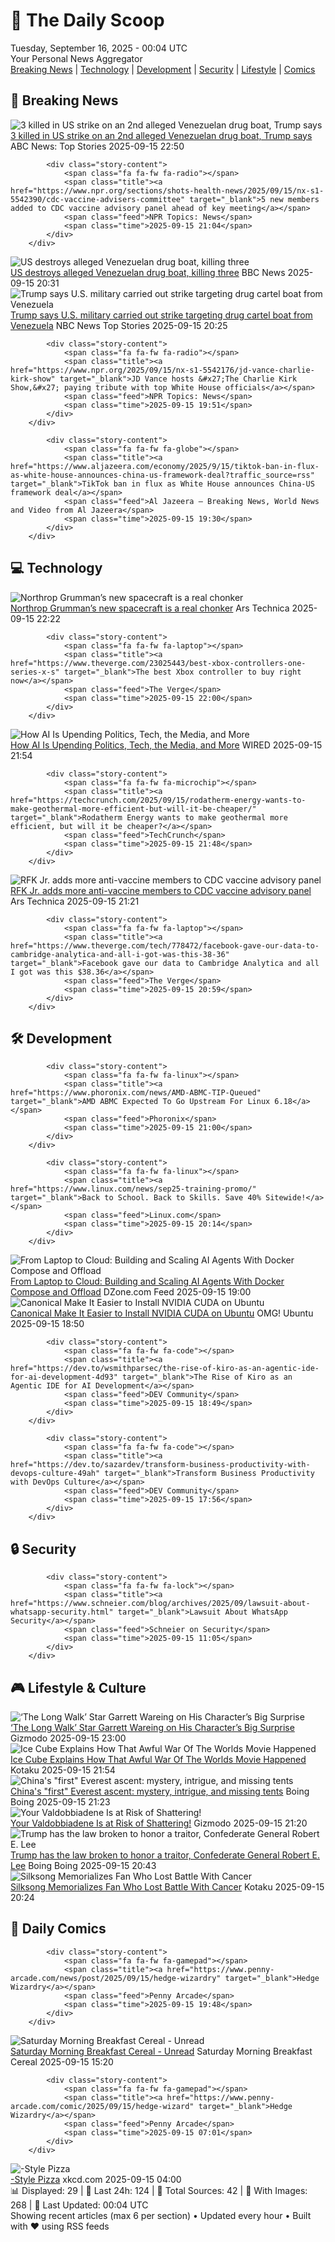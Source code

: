 <!-- Processing 54 RSS feeds at 2025-09-16 00:04:28 UTC -->
<!-- Processing: Poorly Drawn Lines -->
<!-- Processing: Garfield -->
<!-- Processing: Dilbert -->
<!-- Processing: Girl Genius -->
<!-- Processing: CNN Top Stories -->
<!-- Processing: CNN Breaking News -->
<!-- Processing: BBC World News -->
<!-- Processing: CBC News -->
<!-- Error processing https://rss.cbc.ca/lineup/topstories.xml: The read operation timed out -->
<!-- Processing: Reuters Top News -->
<!-- Processing: Associated Press Breaking -->
<!-- Processing: Sky News World -->
<!-- Processing: TechCrunch -->
<!-- Processing: The Verge -->
<!-- Processing: Ars Technica -->
<!-- Processing: WIRED -->
<!-- Processing: Hacker News -->
<!-- Processing: DistroWatch -->
<!-- Processing: Linux.com -->
<!-- Processing: Red Hat Blog -->
<!-- Processing: GitHub Blog -->
<!-- Processing: InfoQ -->
<!-- Processing: DZone -->
<!-- Processing: Coding Horror -->
<!-- Processing: Kotaku -->
<!-- Processing: Boing Boing -->
<!-- Processing: Krebs on Security -->
<!-- Generated 3 new posts out of 26 feeds processed -->
<div class="newspaper-header">
    <h1 class="newspaper-title">📰 The Daily Scoop</h1>
    <div class="newspaper-date">Tuesday, September 16, 2025 - 00:04 UTC</div>
    <div class="newspaper-subtitle">Your Personal News Aggregator</div>
</div>

<div class="newspaper-nav">
    <a href="#breaking">Breaking News</a> |
    <a href="#tech">Technology</a> |
    <a href="#dev">Development</a> |
    <a href="#security">Security</a> |
    <a href="#lifestyle">Lifestyle</a> |
    <a href="#webcomics">Comics</a>
</div>

<div class="news-section breaking-news" id="breaking">
<h2 class="section-header">🚨 Breaking News</h2>
<div class="stories-container">
<div class="story">
            <img src="https://s.abcnews.com/images/Politics/venezuela-ht-er-250915_1757975110091_hpMain_4x3t_384.jpg" alt="3 killed in US strike on an 2nd alleged Venezuelan drug boat, Trump says" class="story-image" loading="lazy" onerror="this.style.display='none'">
            <div class="story-content">
                <span class="fa fa-fw fa-tv"></span>
                <span class="title"><a href="https://abcnews.go.com/Politics/3-killed-2nd-strike-alleged-venezuelan-drug-boat/story?id=125599866" target="_blank">3 killed in US strike on an 2nd alleged Venezuelan drug boat, Trump says</a></span>
                <span class="feed">ABC News: Top Stories</span>
                <span class="time">2025-09-15 22:50</span>
            </div>
        </div>
<div class="story">
            
            <div class="story-content">
                <span class="fa fa-fw fa-radio"></span>
                <span class="title"><a href="https://www.npr.org/sections/shots-health-news/2025/09/15/nx-s1-5542390/cdc-vaccine-advisers-committee" target="_blank">5 new members added to CDC vaccine advisory panel ahead of key meeting</a></span>
                <span class="feed">NPR Topics: News</span>
                <span class="time">2025-09-15 21:04</span>
            </div>
        </div>
<div class="story">
            <img src="https://ichef.bbci.co.uk/ace/standard/240/cpsprodpb/3f40/live/3bfcd330-9271-11f0-b8e5-3be75a11e2ba.png" alt="US destroys alleged Venezuelan drug boat, killing three" class="story-image" loading="lazy" onerror="this.style.display='none'">
            <div class="story-content">
                <span class="fa fa-fw fa-earth-americas"></span>
                <span class="title"><a href="https://www.bbc.com/news/articles/cx2jel4gyezo?at_medium=RSS&at_campaign=rss" target="_blank">US destroys alleged Venezuelan drug boat, killing three</a></span>
                <span class="feed">BBC News</span>
                <span class="time">2025-09-15 20:31</span>
            </div>
        </div>
<div class="story">
            <img src="https://media-cldnry.s-nbcnews.com/image/upload/t_fit_1500w/mpx/2704722219/2025_09/1757967926067_now_mtp_brk_trump_boat_strike_250915_1920x1080-u8acln.jpg" alt="Trump says U.S. military carried out strike targeting drug cartel boat from Venezuela" class="story-image" loading="lazy" onerror="this.style.display='none'">
            <div class="story-content">
                <span class="fa fa-fw fa-broadcast-tower"></span>
                <span class="title"><a href="https://www.nbcnews.com/meet-the-press/video/trump-says-u-s-military-carried-out-strike-targeting-drug-cartel-boat-from-venezuela-247623237874" target="_blank">Trump says U.S. military carried out strike targeting drug cartel boat from Venezuela</a></span>
                <span class="feed">NBC News Top Stories</span>
                <span class="time">2025-09-15 20:25</span>
            </div>
        </div>
<div class="story">
            
            <div class="story-content">
                <span class="fa fa-fw fa-radio"></span>
                <span class="title"><a href="https://www.npr.org/2025/09/15/nx-s1-5542176/jd-vance-charlie-kirk-show" target="_blank">JD Vance hosts &#x27;The Charlie Kirk Show,&#x27; paying tribute with top White House officials</a></span>
                <span class="feed">NPR Topics: News</span>
                <span class="time">2025-09-15 19:51</span>
            </div>
        </div>
<div class="story">
            
            <div class="story-content">
                <span class="fa fa-fw fa-globe"></span>
                <span class="title"><a href="https://www.aljazeera.com/economy/2025/9/15/tiktok-ban-in-flux-as-white-house-announces-china-us-framework-deal?traffic_source=rss" target="_blank">TikTok ban in flux as White House announces China-US framework deal</a></span>
                <span class="feed">Al Jazeera – Breaking News, World News and Video from Al Jazeera</span>
                <span class="time">2025-09-15 19:30</span>
            </div>
        </div>
</div>
</div>
<div class="news-section tech-news" id="tech">
<h2 class="section-header">💻 Technology</h2>
<div class="stories-container">
<div class="story">
            <img src="https://cdn.arstechnica.net/wp-content/uploads/2025/09/ng23encap1-500x500.jpg" alt="Northrop Grumman’s new spacecraft is a real chonker" class="story-image" loading="lazy" onerror="this.style.display='none'">
            <div class="story-content">
                <span class="fa fa-fw fa-cog"></span>
                <span class="title"><a href="https://arstechnica.com/space/2025/09/northrop-grummans-new-spacecraft-is-a-real-chonker/" target="_blank">Northrop Grumman’s new spacecraft is a real chonker</a></span>
                <span class="feed">Ars Technica</span>
                <span class="time">2025-09-15 22:22</span>
            </div>
        </div>
<div class="story">
            
            <div class="story-content">
                <span class="fa fa-fw fa-laptop"></span>
                <span class="title"><a href="https://www.theverge.com/23025443/best-xbox-controllers-one-series-x-s" target="_blank">The best Xbox controller to buy right now</a></span>
                <span class="feed">The Verge</span>
                <span class="time">2025-09-15 22:00</span>
            </div>
        </div>
<div class="story">
            <img src="https://media.wired.com/photos/68c86db22eb1f38f93ca5ecb/master/pass/WIRED-AI-Summit-Roundup-Business-2235586965.jpg" alt="How AI Is Upending Politics, Tech, the Media, and More" class="story-image" loading="lazy" onerror="this.style.display='none'">
            <div class="story-content">
                <span class="fa fa-fw fa-bolt"></span>
                <span class="title"><a href="https://www.wired.com/story/wired-ai-summit-tech-politics-media/" target="_blank">How AI Is Upending Politics, Tech, the Media, and More</a></span>
                <span class="feed">WIRED</span>
                <span class="time">2025-09-15 21:54</span>
            </div>
        </div>
<div class="story">
            
            <div class="story-content">
                <span class="fa fa-fw fa-microchip"></span>
                <span class="title"><a href="https://techcrunch.com/2025/09/15/rodatherm-energy-wants-to-make-geothermal-more-efficient-but-will-it-be-cheaper/" target="_blank">Rodatherm Energy wants to make geothermal more efficient, but will it be cheaper?</a></span>
                <span class="feed">TechCrunch</span>
                <span class="time">2025-09-15 21:48</span>
            </div>
        </div>
<div class="story">
            <img src="https://cdn.arstechnica.net/wp-content/uploads/2025/06/GettyImages-2221878046-500x500.jpg" alt="RFK Jr. adds more anti-vaccine members to CDC vaccine advisory panel" class="story-image" loading="lazy" onerror="this.style.display='none'">
            <div class="story-content">
                <span class="fa fa-fw fa-cog"></span>
                <span class="title"><a href="https://arstechnica.com/health/2025/09/meet-the-latest-anti-vaccine-voices-on-rfk-jr-s-cdc-advisory-panel/" target="_blank">RFK Jr. adds more anti-vaccine members to CDC vaccine advisory panel</a></span>
                <span class="feed">Ars Technica</span>
                <span class="time">2025-09-15 21:21</span>
            </div>
        </div>
<div class="story">
            
            <div class="story-content">
                <span class="fa fa-fw fa-laptop"></span>
                <span class="title"><a href="https://www.theverge.com/tech/778472/facebook-gave-our-data-to-cambridge-analytica-and-all-i-got-was-this-38-36" target="_blank">Facebook gave our data to Cambridge Analytica and all I got was this $38.36</a></span>
                <span class="feed">The Verge</span>
                <span class="time">2025-09-15 20:59</span>
            </div>
        </div>
</div>
</div>
<div class="news-section dev-news" id="dev">
<h2 class="section-header">🛠️ Development</h2>
<div class="stories-container">
<div class="story">
            
            <div class="story-content">
                <span class="fa fa-fw fa-linux"></span>
                <span class="title"><a href="https://www.phoronix.com/news/AMD-ABMC-TIP-Queued" target="_blank">AMD ABMC Expected To Go Upstream For Linux 6.18</a></span>
                <span class="feed">Phoronix</span>
                <span class="time">2025-09-15 21:00</span>
            </div>
        </div>
<div class="story">
            
            <div class="story-content">
                <span class="fa fa-fw fa-linux"></span>
                <span class="title"><a href="https://www.linux.com/news/sep25-training-promo/" target="_blank">Back to School. Back to Skills. Save 40% Sitewide!</a></span>
                <span class="feed">Linux.com</span>
                <span class="time">2025-09-15 20:14</span>
            </div>
        </div>
<div class="story">
            <img src="https://dz2cdn1.dzone.com/thumbnail?fid=18631873&w=600" alt="From Laptop to Cloud: Building and Scaling AI Agents With Docker Compose and Offload" class="story-image" loading="lazy" onerror="this.style.display='none'">
            <div class="story-content">
                <span class="fa fa-fw fa-newspaper"></span>
                <span class="title"><a href="https://dzone.com/articles/ai-agents-docker-compose-cloud-offload" target="_blank">From Laptop to Cloud: Building and Scaling AI Agents With Docker Compose and Offload</a></span>
                <span class="feed">DZone.com Feed</span>
                <span class="time">2025-09-15 19:00</span>
            </div>
        </div>
<div class="story">
            <img src="https://i0.wp.com/www.omgubuntu.co.uk/wp-content/uploads/2023/10/nvidia-logo-on-green.jpg?resize=406%2C232&amp;ssl=1" alt="Canonical Make It Easier to Install NVIDIA CUDA on Ubuntu" class="story-image" loading="lazy" onerror="this.style.display='none'">
            <div class="story-content">
                <span class="fa fa-fw fa-ubuntu"></span>
                <span class="title"><a href="https://www.omgubuntu.co.uk/2025/09/canonical-adds-nvidia-cuda-ubuntu-repos" target="_blank">Canonical Make It Easier to Install NVIDIA CUDA on Ubuntu</a></span>
                <span class="feed">OMG! Ubuntu</span>
                <span class="time">2025-09-15 18:50</span>
            </div>
        </div>
<div class="story">
            
            <div class="story-content">
                <span class="fa fa-fw fa-code"></span>
                <span class="title"><a href="https://dev.to/wsmithparsec/the-rise-of-kiro-as-an-agentic-ide-for-ai-development-4d93" target="_blank">The Rise of Kiro as an Agentic IDE for AI Development</a></span>
                <span class="feed">DEV Community</span>
                <span class="time">2025-09-15 18:49</span>
            </div>
        </div>
<div class="story">
            
            <div class="story-content">
                <span class="fa fa-fw fa-code"></span>
                <span class="title"><a href="https://dev.to/sazardev/transform-business-productivity-with-devops-culture-49ah" target="_blank">Transform Business Productivity with DevOps Culture</a></span>
                <span class="feed">DEV Community</span>
                <span class="time">2025-09-15 17:56</span>
            </div>
        </div>
</div>
</div>
<div class="news-section security-news" id="security">
<h2 class="section-header">🔒 Security</h2>
<div class="stories-container">
<div class="story">
            
            <div class="story-content">
                <span class="fa fa-fw fa-lock"></span>
                <span class="title"><a href="https://www.schneier.com/blog/archives/2025/09/lawsuit-about-whatsapp-security.html" target="_blank">Lawsuit About WhatsApp Security</a></span>
                <span class="feed">Schneier on Security</span>
                <span class="time">2025-09-15 11:05</span>
            </div>
        </div>
</div>
</div>
<div class="news-section lifestyle-news" id="lifestyle">
<h2 class="section-header">🎮 Lifestyle & Culture</h2>
<div class="stories-container">
<div class="story">
            <img src="https://gizmodo.com/app/uploads/2025/09/longwalkkids.jpg" alt="‘The Long Walk’ Star Garrett Wareing on His Character’s Big Surprise" class="story-image" loading="lazy" onerror="this.style.display='none'">
            <div class="story-content">
                <span class="fa fa-fw fa-computer"></span>
                <span class="title"><a href="https://gizmodo.com/long-walker-spoilers-billy-stebbins-garrett-wareing-mark-hamill-2000658947" target="_blank">‘The Long Walk’ Star Garrett Wareing on His Character’s Big Surprise</a></span>
                <span class="feed">Gizmodo</span>
                <span class="time">2025-09-15 23:00</span>
            </div>
        </div>
<div class="story">
            <img src="https://kotaku.com/app/uploads/2025/08/war2.jpg" alt="Ice Cube Explains How That Awful War Of The Worlds Movie Happened" class="story-image" loading="lazy" onerror="this.style.display='none'">
            <div class="story-content">
                <span class="fa fa-fw fa-gamepad"></span>
                <span class="title"><a href="https://kotaku.com/ice-cube-war-of-the-worlds-amazon-awful-worst-movie-kai-cenat-2000625785" target="_blank">Ice Cube Explains How That Awful War Of The Worlds Movie Happened</a></span>
                <span class="feed">Kotaku</span>
                <span class="time">2025-09-15 21:54</span>
            </div>
        </div>
<div class="story">
            <img src="https://i0.wp.com/boingboing.net/wp-content/uploads/2023/06/everest-e1755118144565.jpg?fit=768%2C512&amp;quality=60&amp;ssl=1" alt="China&#x27;s &quot;first&quot; Everest ascent: mystery, intrigue, and missing tents" class="story-image" loading="lazy" onerror="this.style.display='none'">
            <div class="story-content">
                <span class="fa fa-fw fa-arrow-right"></span>
                <span class="title"><a href="https://boingboing.net/2025/09/15/chinas-first-everest-ascent-mystery-intrigue-and-missing-tents.html" target="_blank">China&#x27;s &quot;first&quot; Everest ascent: mystery, intrigue, and missing tents</a></span>
                <span class="feed">Boing Boing</span>
                <span class="time">2025-09-15 21:23</span>
            </div>
        </div>
<div class="story">
            <img src="https://gizmodo.com/app/uploads/2025/09/costco-sign.jpg" alt="Your Valdobbiadene Is at Risk of Shattering!" class="story-image" loading="lazy" onerror="this.style.display='none'">
            <div class="story-content">
                <span class="fa fa-fw fa-computer"></span>
                <span class="title"><a href="https://gizmodo.com/your-valdobbiadene-is-at-risk-of-shattering-2000659020" target="_blank">Your Valdobbiadene Is at Risk of Shattering!</a></span>
                <span class="feed">Gizmodo</span>
                <span class="time">2025-09-15 21:20</span>
            </div>
        </div>
<div class="story">
            <img src="https://i0.wp.com/boingboing.net/wp-content/uploads/2023/09/trump-shutterstock_1190031697.jpg?fit=1200%2C800&amp;quality=60&amp;ssl=1" alt="Trump has the law broken to honor a traitor,  Confederate General Robert E. Lee" class="story-image" loading="lazy" onerror="this.style.display='none'">
            <div class="story-content">
                <span class="fa fa-fw fa-arrow-right"></span>
                <span class="title"><a href="https://boingboing.net/2025/09/15/trump-has-the-law-broken-to-honor-a-traitor-confederate-general-robert-e-lee.html" target="_blank">Trump has the law broken to honor a traitor,  Confederate General Robert E. Lee</a></span>
                <span class="feed">Boing Boing</span>
                <span class="time">2025-09-15 20:43</span>
            </div>
        </div>
<div class="story">
            <img src="https://kotaku.com/app/uploads/2025/09/Hollow-Knight_-Silksong-All-Seth-Interactions-YouTube-0-0-14.jpeg" alt="Silksong Memorializes Fan Who Lost Battle With Cancer" class="story-image" loading="lazy" onerror="this.style.display='none'">
            <div class="story-content">
                <span class="fa fa-fw fa-gamepad"></span>
                <span class="title"><a href="https://kotaku.com/silksong-hollow-knight-team-cherry-seth-goldman-2000625769" target="_blank">Silksong Memorializes Fan Who Lost Battle With Cancer</a></span>
                <span class="feed">Kotaku</span>
                <span class="time">2025-09-15 20:24</span>
            </div>
        </div>
</div>
</div>
<div class="news-section webcomics-section" id="webcomics">
<h2 class="section-header">🎨 Daily Comics</h2>
<div class="stories-container">
<div class="story">
            
            <div class="story-content">
                <span class="fa fa-fw fa-gamepad"></span>
                <span class="title"><a href="https://www.penny-arcade.com/news/post/2025/09/15/hedge-wizardry" target="_blank">Hedge Wizardry</a></span>
                <span class="feed">Penny Arcade</span>
                <span class="time">2025-09-15 19:48</span>
            </div>
        </div>
<div class="story">
            <img src="https://www.smbc-comics.com/comics/1757808993-20250915.png" alt="Saturday Morning Breakfast Cereal - Unread" class="story-image" loading="lazy" onerror="this.style.display='none'">
            <div class="story-content">
                <span class="fa fa-fw fa-smile"></span>
                <span class="title"><a href="https://www.smbc-comics.com/comic/unread" target="_blank">Saturday Morning Breakfast Cereal - Unread</a></span>
                <span class="feed">Saturday Morning Breakfast Cereal</span>
                <span class="time">2025-09-15 15:20</span>
            </div>
        </div>
<div class="story">
            
            <div class="story-content">
                <span class="fa fa-fw fa-gamepad"></span>
                <span class="title"><a href="https://www.penny-arcade.com/comic/2025/09/15/hedge-wizard" target="_blank">Hedge Wizardry</a></span>
                <span class="feed">Penny Arcade</span>
                <span class="time">2025-09-15 07:01</span>
            </div>
        </div>
<div class="story">
            <img src="https://imgs.xkcd.com/comics/city_style_pizza.png" alt="-Style Pizza" class="story-image" loading="lazy" onerror="this.style.display='none'">
            <div class="story-content">
                <span class="fa fa-fw fa-laugh"></span>
                <span class="title"><a href="https://xkcd.com/3142/" target="_blank">-Style Pizza</a></span>
                <span class="feed">xkcd.com</span>
                <span class="time">2025-09-15 04:00</span>
            </div>
        </div>
</div>
</div>

<div class="newspaper-footer">
    <div class="stats">
        📊 Displayed: 29 | 📅 Last 24h: 124 | 📡 Total Sources: 42 | 📸 With Images: 268 |
        🔄 Last Updated: 00:04 UTC
    </div>
    <div class="footer-note">
        Showing recent articles (max 6 per section) • Updated every hour • Built with ❤️ using RSS feeds
    </div>
</div>
